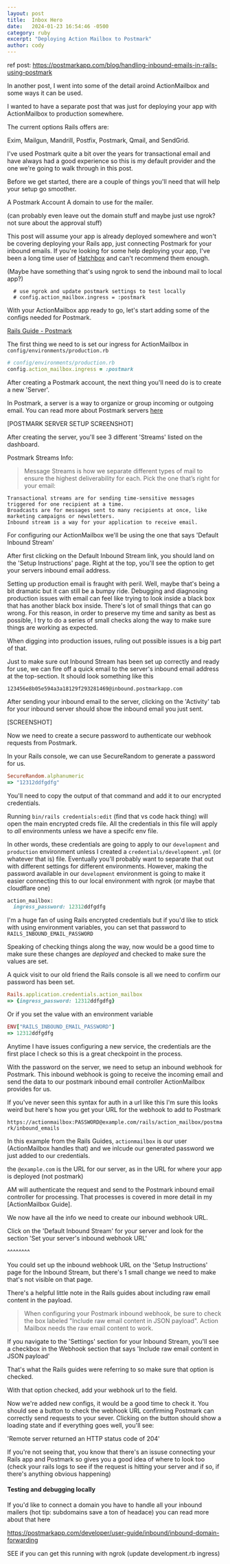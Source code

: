 ```yaml
---
layout: post
title:  Inbox Hero
date:   2024-01-23 16:54:46 -0500
category: ruby
excerpt: "Deploying Action Mailbox to Postmark"
author: cody
---
```


ref post: https://postmarkapp.com/blog/handling-inbound-emails-in-rails-using-postmark 


In another post, I went into some of the detail aroind ActionMailbox and some
ways it can be used.

I wanted to have a separate post that was just for deploying your app with
ActionMailbox to production somewhere.

The current options Rails offers are:

Exim, Mailgun, Mandrill, Postfix, Postmark, Qmail, and SendGrid.

I've used Postmark quite a bit over the years for transactional email and have
always had a good experience so this is my default provider and the one we're
going to walk through in this post.

Before we get started, there are a couple of things you'll need that will help
your setup go smoother.

A Postmark Account
A domain to use for the mailer.

(can probably even leave out the domain stuff and maybe just use ngrok? not sure
about the approval stuff)

This post will assume your app is already deployed somewhere and won't be
covering deploying your Rails app, just connecting Postmark for your inbound
emails.  If you're looking for some help deploying your app, I've been a long
time user of [Hatchbox](https://hatchbox.io/) and can't recommend them enough.

(Maybe have something that's using ngrok to send the inbound mail to local app?)
```
  # use ngrok and update postmark settings to test locally
  # config.action_mailbox.ingress = :postmark
```

With your ActionMailbox app ready to go, let's start adding some of the configs
needed for Postmark.

[Rails Guide -
Postmark](https://guides.rubyonrails.org/action_mailbox_basics.html#postmark)

The first thing we need to is set our ingress for ActionMailbox in
`config/environments/production.rb`

```ruby
# config/environments/production.rb
config.action_mailbox.ingress = :postmark
```

After creating a Postmark account, the next thing you'll need do is to create a
new 'Server'.

In Postmark, a server is a way to organize or group incoming or outgoing email.
You can read more about Postmark servers [here](https://postmarkapp.com/developer/user-guide/managing-your-account/managing-servers)

[POSTMARK SERVER SETUP SCREENSHOT]

After creating the server, you'll see 3 different 'Streams' listed on the
dashboard.

Postmark Streams Info:
> Message Streams is how we separate different types of mail to ensure the highest deliverability for each. Pick the one that’s right for your email:

    Transactional streams are for sending time-sensitive messages triggered for one recipient at a time.
    Broadcasts are for messages sent to many recipients at once, like marketing campaigns or newsletters.
    Inbound stream is a way for your application to receive email.


For configuring our ActionMailbox we'll be using the one that says 'Default
Inbound Stream'

After first clicking on the Default Inbound Stream link, you should land on the
'Setup Instructions' page.  Right at the top, you'll see the option to get your
servers inbound email address.  

Setting up production email is fraught with peril.  Well, maybe that's being a
bit dramatic but it can still be a bumpy ride.  Debugging and diagnosing
production issues with email can feel like trying to look inside a black box
that has another black box inside.  There's lot of small things that can go
wrong.  For this reason, in order to preserve my time and sanity as best as
possible, I try to do a series of small checks along the way to make sure things
are working as expected.


When digging into production issues, ruling out possible issues is a big part of
that.


Just to make sure out Inbound Stream has been set up correctly and ready for
use, we can fire off a quick email to the server's inbound email address at the
top-section.  It should look something like this

`123456e8b05e594a3a18129f293281469@inbound.postmarkapp.com`

After sending your inbound email to the server, clicking on the 'Activity' tab
for your inbound server should show the inbound email you just sent.

[SCREENSHOT]

<!-- Now we know that things should be configured correctly on the Postmark side and -->
<!-- can move on to the next step. -->


<!-- With the inbound server configured, the next thing we need to do is get the API -->
<!-- key for our server. -->

<!-- Remember that the Server is the grouping of the Message Streams (the Inbound one -->
<!-- we're using) so navigate back to the server and click on 'API Tokens' -->

<!-- [SCREENSHOT] -->


<!-- ^ do I even need the API key?  I think I just need my password (weird I know) -->

<!-- (Think I can skip the API token stuff) -->


Now we need to create a secure password to authenticate our webhook requests
from Postmark.

In your Rails console, we can use SecureRandom to generate a password for us.



```ruby
SecureRandom.alphanumeric
=> "12312ddfgdfg"
```

You'll need to copy the output of that command and add it to our encrypted
credentials.

Running `bin/rails credentials:edit` (find that vs code hack thing) will open
the main encrypted creds file. All the credentials in this file will apply to
_all_ environments unless we have a specifc env file.

In other words, these credentials are going to apply to our `development` and
`production` environment unless I created a `credentials/development.yml` (or
whatever that is) file.  Eventually you'll probably want to separate that out
with different settings for different environments.  However, making the
password available in our `development` environment is going to make it easier
connecting this to our local environment with ngrok (or maybe that cloudflare
one)

```ruby
action_mailbox:
  ingress_password: 12312ddfgdfg
```

I'm a huge fan of using Rails encrypted credentials but if you'd like to stick
with using environment variables, you can set that password to
`RAILS_INBOUND_EMAIL_PASSWORD`

Speaking of checking things along the way, now would be a good time to make sure
these changes are _deployed_ and checked to make sure the values are set.

A quick visit to our old friend the Rails console is all we need to confirm our
password has been set.


```ruby
Rails.application.credentials.action_mailbox
=> {ingress_password: 12312ddfgdfg}


```

Or if you set the value with an environment variable

```ruby
ENV["RAILS_INBOUND_EMAIL_PASSWORD"]
=> 12312ddfgdfg
```

Anytime I have issues configuring a new service, the credentials are the first
place I check so this is a great checkpoint in the process.


With the password on the server, we need to setup an inbound webhook for
Postmark.  This inbound webhook is going to receive the incoming email and send
the data to our postmark inbound email controller ActionMailbox provides for us.

If you've never seen this syntax for auth in a url like this I'm sure this looks
weird but here's how you get your URL for the webhook to add to Postmark

`https://actionmailbox:PASSWORD@example.com/rails/action_mailbox/postmark/inbound_emails`

In this example from the Rails Guides, `actionmailbox` is our user
(ActionMailbox handles that) and we inlcude our generated password we just added
to our credentials.

the `@example.com` is the URL for our server, as in the URL for where your app
is deployed (not postmark)

AM will authenticate the request and send to the Postmark inbound email
controller for processing.  That processes is covered in more detail in my
[ActionMailbox Guide].

We now have all the info we need to create our inbound webhook URL.

Click on the 'Default Inbound Stream' for your server and look for the section
'Set your server's inbound webhook URL'

^^^^^^^^ 

You could set up the inbound webhook URL on the 'Setup Instructions' page for
the Inbound Stream, but there's 1 small change we need to make that's not
visible on that page.

There's a helpful little note in the Rails guides about including raw email
content in the payload.

> When configuring your Postmark inbound webhook, be sure to check the box labeled "Include raw email content in JSON payload". Action Mailbox needs the raw email content to work.

If you navigate to the 'Settings' section for your Inbound Stream, you'll see a
checkbox in the Webhook section that says 'Include raw email content in JSON
payload'

That's what the Rails guides were referring to so make sure that option is
checked.

With that option checked, add your webhook url to the field.

Now we're added new configs, it would be a good time to check it.  You should
see a button to check the webhook URL confirming Postmark can correctly send
requests to your sever.  Clicking on the button should show a loading state and
if everything goes well, you'll see:

'Remote server returned an HTTP status code of 204'

If you're not seeing that, you know that there's an issuse connecting your Rails
app and Postmark so gives you a good idea of where to look too (check your rails
logs to see if the request is hitting your server and if so, if there's anything
obvious happening)



#### Testing and debugging locally


If you'd like to connect a domain you have to handle all your inbound mailers
(hot tip: subdomains save a ton of headace) you can read more about that here

https://postmarkapp.com/developer/user-guide/inbound/inbound-domain-forwarding

SEE if you can get this running with ngrok (update development.rb ingress)
